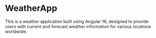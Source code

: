 # WeatherApp

This is a weather application built using Angular 19, designed to provide users with current and forecast weather information for various locations worldwide.

